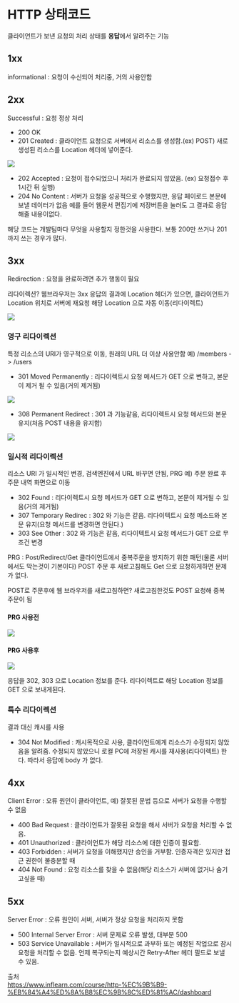 # HTTP 상태코드

클라이언트가 보낸 요청의 처리 상태를 **응답**에서 알려주는 기능

## 1xx 
informational : 요청이 수신되어 처리중, 거의 사용안함

## 2xx
Successful : 요청 정상 처리
* 200 OK 
* 201 Created : 클라이언트 요청으로 서버에서 리소스를 생성함.(ex) POST) 새로 생성된
리소스를 Location 헤더에 넣어준다.

<img src="img/httpstatus1.PNG">

* 202 Accepted : 요청이 접수되었으니 처리가 완료되지 않았음. (ex) 요청접수 후 1시간 뒤 실행)
* 204 No Content : 서버가 요청을 성공적으로 수행했지만, 응답 페이로드 본문에 보낼 데이터가 없음
예를 들어 웹문서 편집기에 저장버튼을 눌러도 그 결과로 응답해줄 내용이없다.

해당 코드는 개발팀마다 무엇을 사용할지 정한것을 사용한다. 보통 200만 쓰거나 201까지 쓰는 경우가 많다.

## 3xx
Redirection : 요청을 완료하려면 추가 행동이 필요

리다이렉션? 웹브라우저는 3xx 응답의 결과에 Location 헤더가 있으면, 클라이언트가 Location 위치로
서버에 재요청 해당 Location 으로 자동 이동(리다이렉트)

<img src="img/httpstatus2.PNG">

### 영구 리다이렉션 
특정 리소스의 URI가 영구적으로 이동, 원래의 URL 더 이상 사용안함 예) /members -> /users
* 301 Moved Permanently : 리다이렉트시 요청 메서드가 GET 으로 변하고, 본문이 제거 될 수 있음(거의 제거됨)

<img src="img/httpstatus3.PNG">

* 308 Permanent Redirect : 301 과 기능같음, 리다이렉트시 요청 메서드와 본문유지(처음
POST 내용을 유지함)

<img src="img/httpstatus4.PNG">

### 일시적 리다이렉션 
리소스 URI 가 일시적인 변경, 검색엔진에서 URL 바꾸면 안됨, PRG 예) 주문 완료 후 주문 내역 화면으로 이동
* 302 Found : 리다이렉트시 요청 메서드가 GET 으로 변하고, 본문이 제거될 수 있음(거의 제거됨)
* 307 Temporary Redirec : 302 와 기능은 같음. 리다이텍트시 요청 메소드와
본문 유지(요청 메서드를 변경하면 안된다.)
* 303 See Other : 302 와 기능은 같음, 리다이텍트시 요청 메서드가 GET 으로 무조건 변경

PRG : Post/Redirect/Get 클라이언트에서 중복주문을 방지하기 위한 패턴(물론 서버에서도 막는것이 기본이다)
POST 주문 후 새로고침해도 Get 으로 요청하게하면 문제가 없다.

POST로 주문후에 웹 브라우저를 새로고침하면? 새로고침한것도 POST 요청해 중복 주문이 됨
#### PRG 사용전

<img src="img/httpstatus5.PNG">

#### PRG 사용후

<img src="img/httpstatus6.PNG">

응답을 302, 303 으로 Location 정보를 준다. 리다이렉트로 해당 Location 정보를 GET 으로 보내게된다. 


### 특수 리다이렉션 
결과 대신 캐시를 사용

* 304 Not Modified : 캐시목적으로 사용, 클라이언트에게 리소스가 수정되지 않았음을 알려줌.
수정되지 않았으니 로컬 PC에 저장된 캐시를 재사용(리다이렉트) 한다. 따라서 응답에 body 가 없다.

## 4xx
Client Error : 오류 원인이 클라이언트, 예) 잘못된 문법 등으로 서버가 요청을 수행할 수 없음
* 400 Bad Request : 클라이언트가 잘못된 요청을 해서 서버가 요청을 처리할 수 없음.
* 401 Unauthorized : 클라이언트가 해당 리소스에 대한 인증이 필요함.
* 403 Forbidden : 서버가 요청을 이해했지만 승인을 거부함. 인증자격은 있지만 접근 권한이 불충분할 때
* 404 Not Found : 요청 리소스를 찾을 수 없음(해당 리소스가 서버에 없거나 숨기고싶을 때)

## 5xx
Server Error : 오류 원인이 서버, 서버가 정상 요청을 처리하지 못함
* 500 Internal Server Error : 서버 문제로 오류 발생, 대부분 500
* 503 Service Unavailable : 서버가 일시적으로 과부하 또는 예정된 작업으로 잠시 요청을 처리할 수 없음.
언제 복구되는지 예상시간 Retry-After 헤더 필드로 보낼 수 있음.

출처  
https://www.inflearn.com/course/http-%EC%9B%B9-%EB%84%A4%ED%8A%B8%EC%9B%8C%ED%81%AC/dashboard
